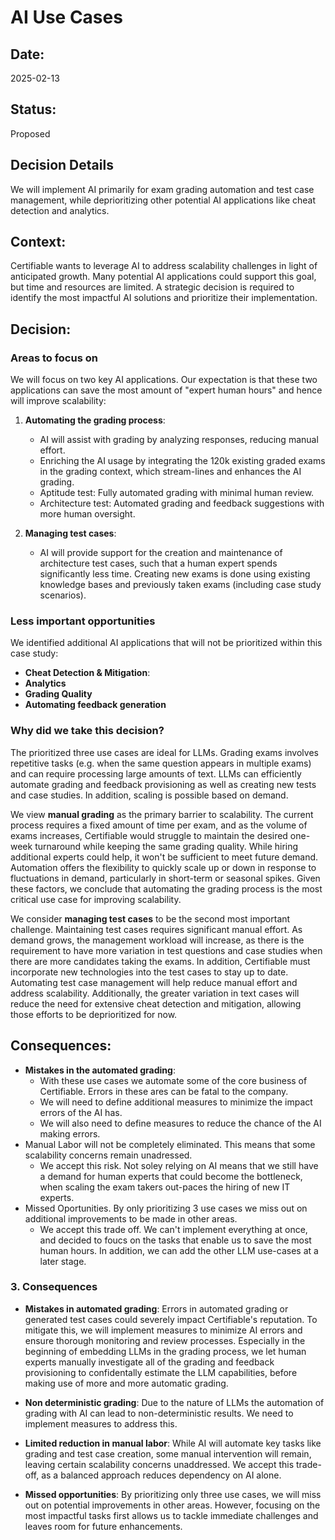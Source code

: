 # AI Use Cases

## Date:
2025-02-13

## Status:
Proposed

## Decision Details
We will implement AI primarily for exam grading automation and test case management, while deprioritizing other potential AI applications like cheat detection and analytics.

## Context:

Certifiable wants to leverage AI to address scalability challenges in light of anticipated growth. Many potential AI applications could support this goal, but time and resources are limited. A strategic decision is required to identify the most impactful AI solutions and prioritize their implementation.

## Decision:

### Areas to focus on
We will focus on two key AI applications. Our expectation is that these two applications can save the most amount of "expert human hours" and hence will improve scalability:

1. **Automating the grading process**: 
    * AI will assist with grading by analyzing responses, reducing manual effort. 
    * Enriching the AI usage by integrating the 120k existing graded exams in the grading context, which stream-lines and enhances the AI grading.
    * Aptitude test: Fully automated grading with minimal human review.
    * Architecture test: Automated grading and feedback suggestions with more human oversight.

2. **Managing test cases**: 
    * AI will provide support for the creation and maintenance of architecture test cases, such that a human expert spends significantly less time. Creating new exams is done using existing knowledge bases and previously taken exams (including case study scenarios).

### Less important opportunities  

We identified additional AI applications that will not be prioritized within this case study: 

* **Cheat Detection & Mitigation**: 
* **Analytics**
* **Grading Quality**
* **Automating feedback generation**

### Why did we take this decision?

The prioritized three use cases are ideal for LLMs.
Grading exams involves repetitive tasks (e.g. when the same question appears in multiple exams) and can require processing large amounts of text. 
LLMs can efficiently automate grading and feedback provisioning as well as creating new tests and case studies. In addition, scaling is possible based on demand.

We view **manual grading** as the primary barrier to scalability.
The current process requires a fixed amount of time per exam, and as the volume of exams increases, Certifiable would struggle to maintain the desired one-week turnaround while keeping the same grading quality.
While hiring additional experts could help, it won't be sufficient to meet future demand.
Automation offers the flexibility to quickly scale up or down in response to fluctuations in demand, particularly in short-term or seasonal spikes. 
Given these factors, we conclude that automating the grading process is the most critical use case for improving scalability.

We consider **managing test cases** to be the second most important challenge. 
Maintaining test cases requires significant manual effort.
As demand grows, the management workload will increase, as there is the requirement to have more variation in test questions and case studies when there are more candidates taking the exams.
In addition, Certifiable must incorporate new technologies into the test cases to stay up to date.
Automating test case management will help reduce manual effort and address scalability.
Additionally, the greater variation in text cases will reduce the need for extensive cheat detection and mitigation, allowing those efforts to be deprioritized for now.

## Consequences:
* **Mistakes in the automated grading**:
    * With these use cases we automate some of the core business of Certifiable. Errors in these ares can be fatal to the company.
    * We will need to define additional measures to minimize the impact errors of the AI has.
    * We will also need to define measures to reduce the chance of the AI making errors.
* Manual Labor will not be completely eliminated. This means that some scalability concerns remain unadressed.
    * We accept this risk. Not soley relying on AI means that we still have a demand for human experts that could become the bottleneck, when scaling the exam takers out-paces the hiring of new IT experts.
* Missed Oportunities. By only prioritizing 3 use cases we miss out on additional improvements to be made in other areas. 
  * We accept this trade off. We can't implement everything at once, and decided to foucs on the tasks that enable us to save the most human hours. In addition, we can add the other LLM use-cases at a later stage.

### 3. Consequences

* **Mistakes in automated grading**: Errors in automated grading or generated test cases could severely impact Certifiable's reputation. To mitigate this, we will implement measures to minimize AI errors and ensure thorough monitoring and review processes. Especially in the beginning of embedding LLMs in the grading process, we let human experts manually investigate all of the grading and feedback provisioning to confidentally estimate the LLM capabilities, before making use of more and more automatic grading.

* **Non deterministic grading**: Due to the nature of LLMs the automation of grading with AI can lead to non-deterministic results. We need to implement measures to address this.

* **Limited reduction in manual labor**: While AI will automate key tasks like grading and test case creation, some manual intervention will remain, leaving certain scalability concerns unaddressed. We accept this trade-off, as a balanced approach reduces dependency on AI alone.

* **Missed opportunities**: By prioritizing only three use cases, we will miss out on potential improvements in other areas. However, focusing on the most impactful tasks first allows us to tackle immediate challenges and leaves room for future enhancements.
